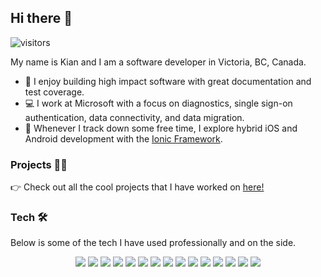 ## Hi there 👋

![visitors](https://visitor-badge.glitch.me/badge?page_id=kgorgi.readme)

My name is Kian and I am a software developer in Victoria, BC, Canada.

-   🔨 I enjoy building high impact software with great documentation and test coverage.
-   💻 I work at Microsoft with a focus on diagnostics, single sign-on authentication, data connectivity, and data migration.
-   🐬 Whenever I track down some free time, I explore hybrid iOS and Android development with the [Ionic Framework](https://ionicframework.com/).

### Projects 👨‍💻

👉 Check out all the cool projects that I have worked on [here!](https://github.com/kgorgi/kgorgi/blob/master/PROJECTS.md)

### Tech 🛠

Below is some of the tech I have used professionally and on the side.

<p align="center">
    <img src="https://img.shields.io/badge/typescript%20-%23007ACC.svg?&style=for-the-badge&logo=typescript&logoColor=white">
    <img src="https://img.shields.io/badge/html5%20-%23E34F26.svg?&style=for-the-badge&logo=html5&logoColor=white">
    <img src="https://img.shields.io/badge/css3%20-%231572B6.svg?&style=for-the-badge&logo=css3&logoColor=white">
    <img src="https://img.shields.io/badge/python%20-%2314354C.svg?&style=for-the-badge&logo=python&logoColor=white">
    <img src="https://img.shields.io/badge/c%23%20-%23239120.svg?&style=for-the-badge&logo=c-sharp&logoColor=white">
    <img src="https://img.shields.io/badge/java-%23ED8B00.svg?&style=for-the-badge&logo=java&logoColor=white">
    <img src="https://img.shields.io/badge/go-%2300ADD8.svg?&style=for-the-badge&logo=go&logoColor=white">
    <img src="https://img.shields.io/badge/react%20-%2320232a.svg?&style=for-the-badge&logo=react&logoColor=%2361DAFB">
    <img src="https://img.shields.io/badge/angular%20-%23DD0031.svg?&style=for-the-badge&logo=angular&logoColor=white">
    <img src="https://img.shields.io/badge/Ionic-%233880FF.svg?&style=for-the-badge&logo=Ionic&logoColor=white">
    <img src="https://img.shields.io/badge/node.js%20-%2343853D.svg?&style=for-the-badge&logo=node.js&logoColor=white">
    <img src="https://img.shields.io/badge/Docker%20-%232496ED.svg?&style=for-the-badge&logo=Docker&logoColor=white">
    <img src="https://img.shields.io/badge/azure%20-%230089D6.svg?&style=for-the-badge&logo=microsoft-azure&logoColor=white">
    <img src="https://img.shields.io/badge/gcp%20-%234285F4.svg?&style=for-the-badge&logo=google-cloud&logoColor=white">
    <img src="https://img.shields.io/badge/firebase%20-%23FFCA28.svg?&style=for-the-badge&logo=firebase&logoColor=black">
</p>
